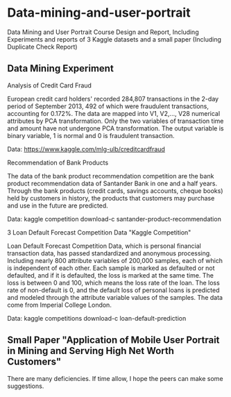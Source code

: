 # Data-mining-and-user-portrait
Data Mining and User Portrait Course Design and Report, Including Experiments and reports of 3 Kaggle datasets and a small paper (Including Duplicate Check Report)

## Data Mining Experiment
Analysis of Credit Card Fraud

European credit card holders' recorded 284,807 transactions in the 2-day period of September 2013, 492 of which were fraudulent transactions, accounting for 0.172%. The data are mapped into V1, V2,..., V28 numerical attributes by PCA transformation. Only the two variables of transaction time and amount have not undergone PCA transformation. The output variable is binary variable, 1 is normal and 0 is fraudulent transaction.

Data: https://www.kaggle.com/mlg-ulb/creditcardfraud

Recommendation of Bank Products

The data of the bank product recommendation competition are the bank product recommendation data of Santander Bank in one and a half years. Through the bank products (credit cards, savings accounts, cheque books) held by customers in history, the products that customers may purchase and use in the future are predicted.

Data: kaggle competition download-c santander-product-recommendation

3 Loan Default Forecast Competition Data "Kaggle Competition"

Loan Default Forecast Competition Data, which is personal financial transaction data, has passed standardized and anonymous processing. Including nearly 800 attribute variables of 200,000 samples, each of which is independent of each other. Each sample is marked as defaulted or not defaulted, and if it is defaulted, the loss is marked at the same time. The loss is between 0 and 100, which means the loss rate of the loan. The loss rate of non-default is 0, and the default loss of personal loans is predicted and modeled through the attribute variable values of the samples. The data come from Imperial College London.

Data: kaggle competitions download-c loan-default-prediction

## Small Paper "Application of Mobile User Portrait in Mining and Serving High Net Worth Customers"
There are many deficiencies. If time allow, I hope the peers can make some suggestions.
